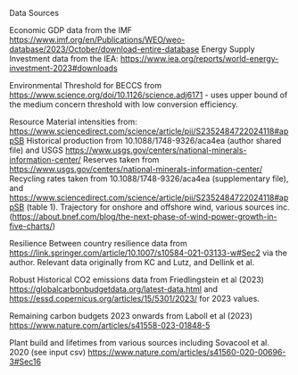 Data Sources

Economic
GDP data from the IMF https://www.imf.org/en/Publications/WEO/weo-database/2023/October/download-entire-database
Energy Supply Investment data from the IEA: https://www.iea.org/reports/world-energy-investment-2023#downloads

Environmental
Threshold for BECCS  from https://www.science.org/doi/10.1126/science.adj6171 - uses upper bound of the medium concern threshold with low conversion efficiency. 

Resource
Material intensities from: https://www.sciencedirect.com/science/article/pii/S2352484722024118#appSB
Historical production from 10.1088/1748-9326/aca4ea (author shared file) and USGS https://www.usgs.gov/centers/national-minerals-information-center/
Reserves taken from https://www.usgs.gov/centers/national-minerals-information-center/
Recycling rates taken from 10.1088/1748-9326/aca4ea (supplementary file), and https://www.sciencedirect.com/science/article/pii/S2352484722024118#appSB (table 1).
Trajectory for onshore and offshore wind, various sources inc. (https://about.bnef.com/blog/the-next-phase-of-wind-power-growth-in-five-charts/)

Resilience
Between country resilience data from https://link.springer.com/article/10.1007/s10584-021-03133-w#Sec2 via the author. Relevant data originally from KC and Lutz, and Dellink et al.

Robust
Historical CO2 emissions data from Friedlingstein et al (2023) https://globalcarbonbudgetdata.org/latest-data.html and https://essd.copernicus.org/articles/15/5301/2023/ for 2023 values.

Remaining carbon budgets 2023 onwards from Laboll et al (2023) https://www.nature.com/articles/s41558-023-01848-5

Plant build and lifetimes from various sources including Sovacool et al. 2020 (see input csv) https://www.nature.com/articles/s41560-020-00696-3#Sec16

 

